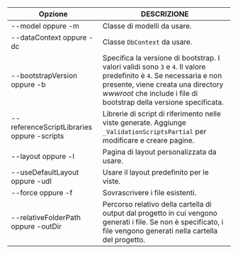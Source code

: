<!-- Options common to Razor Pages and Controller -->
| Opzione               | DESCRIZIONE|
| ----------------- | ------------ |
| --model oppure -m  | Classe di modelli da usare. |
| --dataContext oppure -dc  | Classe `DbContext` da usare. |
| --bootstrapVersion oppure -b  | Specifica la versione di bootstrap. I valori validi sono `3` e `4`. Il valore predefinito è `4`. Se necessaria e non presente, viene creata una directory *wwwroot* che include i file di bootstrap della versione specificata. |
| --referenceScriptLibraries oppure -scripts |  Librerie di script di riferimento nelle viste generate. Aggiunge `_ValidationScriptsPartial` per modificare e creare pagine. |
| --layout oppure -l | Pagina di layout personalizzata da usare. |
| --useDefaultLayout oppure -udl | Usare il layout predefinito per le viste. |
| --force oppure -f | Sovrascrivere i file esistenti. |
| --relativeFolderPath oppure -outDir | Percorso relativo della cartella di output dal progetto in cui vengono generati i file. Se non è specificato, i file vengono generati nella cartella del progetto. |